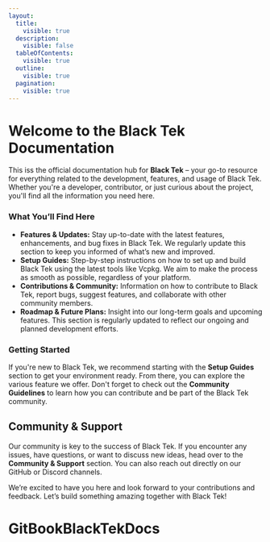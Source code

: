 ```yaml
---
layout:
  title:
    visible: true
  description:
    visible: false
  tableOfContents:
    visible: true
  outline:
    visible: true
  pagination:
    visible: true
---
```


# Welcome to the Black Tek Documentation

This iss the official documentation hub for **Black Tek** – your go-to resource for everything related to the development, features, and usage of Black Tek. Whether you're a developer, contributor, or just curious about the project, you'll find all the information you need here.

### What You’ll Find Here

* **Features & Updates:** Stay up-to-date with the latest features, enhancements, and bug fixes in Black Tek. We regularly update this section to keep you informed of what’s new and improved.
* **Setup Guides:** Step-by-step instructions on how to set up and build Black Tek using the latest tools like Vcpkg. We aim to make the process as smooth as possible, regardless of your platform.
* **Contributions & Community:** Information on how to contribute to Black Tek, report bugs, suggest features, and collaborate with other community members.
* **Roadmap & Future Plans:** Insight into our long-term goals and upcoming features. This section is regularly updated to reflect our ongoing and planned development efforts.

### Getting Started

If you're new to Black Tek, we recommend starting with the **Setup Guides** section to get your environment ready. From there, you can explore the various feature we offer. Don't forget to check out the **Community Guidelines** to learn how you can contribute and be part of the Black Tek community.

## Community & Support

Our community is key to the success of Black Tek. If you encounter any issues, have questions, or want to discuss new ideas, head over to the **Community & Support** section. You can also reach out directly on our GitHub or Discord channels.

We’re excited to have you here and look forward to your contributions and feedback. Let’s build something amazing together with Black Tek!

# GitBookBlackTekDocs
